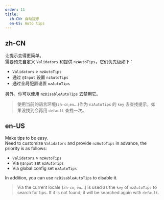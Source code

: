 ```yaml
---
order: 11
title:
  zh-CN: 自动提示
  en-US: Auto tips
---
```


## zh-CN

让提示变得更简单。  
需要预先自定义 `Validators` 和提供 `nzAutoTips`，它们优先级如下：

- `Validators` > `nzAutoTips`
- 通过 `@Input` 设置 `nzAutoTips`
- 通过全局配置设置 `nzAutoTips`

另外，你可以使用 `nzDisableAutoTips` 去禁用它。

> 使用当前的语言环境(`zh-cn`,`en`...)作为 `nzAutoTips` 的 `key` 去查找提示，如果没找到会再用 `default` 查找一次。

## en-US

Make tips to be easy.  
Need to customize `Validators` and provide `nzAutoTips` in advance, the priority is as follows:

- `Validators` > `nzAutoTips`
- Via `@Input` set `nzAutoTips`
- Via global config set `nzAutoTips`

In addition, you can use `nzDisableAutoTips` to disable it.

> Via the current locale (`zh-cn`, `en`...) is used as the `key` of `nzAutoTips` to search for tips. If it is not found, it will be searched again with `default`.
